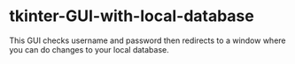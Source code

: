 # tkinter-GUI-with-local-database
This GUI checks username and password then redirects to a window where you can do changes to your local database.
